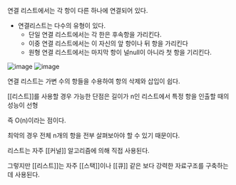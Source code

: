 연결 리스트에서는 각 항이 다른 하나에 연결되어 있다.

- 연결리스트는 다수의 유형이 있다.
    - 단일 연결 리스트에서는 각 한은 후속항을 가리킨다.
    - 이중 연결 리스트에서는 이 자신의 앞 항이나 뒤 항을 가리킨다
    - 원형 연결 리스트에서는 마지막 항이 널null이 아니라 첫 항을 기리킨다.

![image](https://user-images.githubusercontent.com/116250393/211204598-de7a081f-f030-4993-8a75-3b5cf99d8343.png)
![image](https://user-images.githubusercontent.com/116250393/211204607-85779731-97d3-4399-b256-bb7360a4d11c.png)


연결 리스트는 가변 수의 항들을 수용하여 항의 삭제와 삽입이 쉽다.

[[리스트]]를 사용할 경우 가능한 단점은 길이가 n인 리스트에서 특정 항을 인출할 때의 성능이 선형

즉 O(n)이라는 점이다.

최악의 경우 전체 n개의 항을 전부 살펴보아야 할 수 있기 때문이다.

리스트는 자주 [[커널]] 알고리즘에 의해 직접 사용된다.

그렇지만 [[리스트]]는 자주 [[스택]]이나 [[큐]] 같은 보다 강력한 자료구조를 구축하는 데 사용된다.